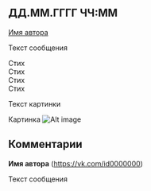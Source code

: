 ## ДД.ММ.ГГГГ ЧЧ:ММ

[Имя автора](https://vk.com/id0000000)

Текст сообщения

Стих<br />
Стих<br />
Стих<br />
Стих

Текст картинки

Картинка
![Alt image](path/image.jpg)

## Комментарии

**Имя автора** (https://vk.com/id0000000)

Текст сообщения

